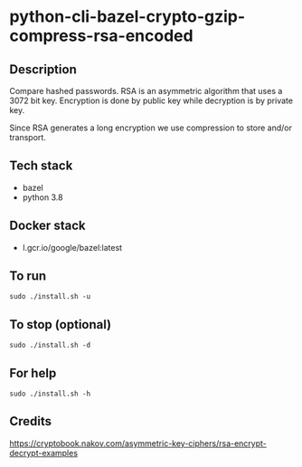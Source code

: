 # python-cli-bazel-crypto-gzip-compress-rsa-encoded

## Description
Compare hashed passwords. RSA
is an asymmetric algorithm that
uses a 3072 bit key. Encryption is
done by public key while decryption
is by private key.

Since RSA generates a long encryption we use compression to store and/or transport.

## Tech stack
- bazel
- python 3.8

## Docker stack
- l.gcr.io/google/bazel:latest

## To run
`sudo ./install.sh -u`

## To stop (optional)
`sudo ./install.sh -d`

## For help
`sudo ./install.sh -h`

## Credits
https://cryptobook.nakov.com/asymmetric-key-ciphers/rsa-encrypt-decrypt-examples
